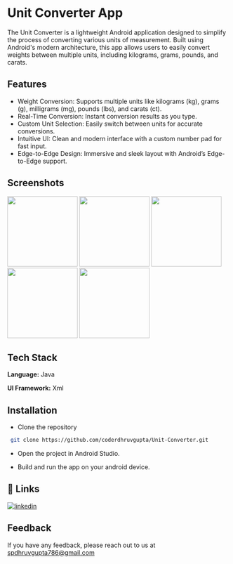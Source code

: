 
# Unit Converter App

The Unit Converter is a lightweight Android application designed to simplify the process of converting various units of measurement. Built using Android's modern architecture, this app allows users to easily convert weights between multiple units, including kilograms, grams, pounds, and carats.


## Features

- Weight Conversion: Supports multiple units like kilograms (kg), grams (g), milligrams (mg), pounds (lbs), and carats (ct).
- Real-Time Conversion: Instant conversion results as you type.
- Custom Unit Selection: Easily switch between units for accurate conversions.
- Intuitive UI: Clean and modern interface with a custom number pad for fast input.
- Edge-to-Edge Design: Immersive and sleek layout with Android’s Edge-to-Edge support.
## Screenshots

<p float="left"> <img src="https://github.com/user-attachments/assets/79ce7142-2c32-4be8-a750-ca7e4f100e4a" width="160"> <img src="https://github.com/user-attachments/assets/1c0ae85e-7ec4-4aae-b195-f87e66f6ef4e" width="160"> <img src="https://github.com/user-attachments/assets/0918dafd-2d64-4b20-947d-0635b8e75092" width="160"> <img src="https://github.com/user-attachments/assets/0197c39c-ad05-48e7-824e-9cc9e6608742" width="160"> <img src="https://github.com/user-attachments/assets/931ea28a-b626-40e8-a72a-5b6eca5fadcb" width="160"> </p>

## Tech Stack

**Language:** Java

**UI Framework:** Xml


## Installation

- Clone the repository

```bash
 git clone https://github.com/coderdhruvgupta/Unit-Converter.git
```
- Open the project in Android Studio.

- Build and run the app on your android device.
    
## 🔗 Links
[![linkedin](https://img.shields.io/badge/linkedin-0A66C2?style=for-the-badge&logo=linkedin&logoColor=white)](https://www.linkedin.com/in/coderdhruv)



## Feedback

If you have any feedback, please reach out to us at spdhruvgupta786@gmail.com
